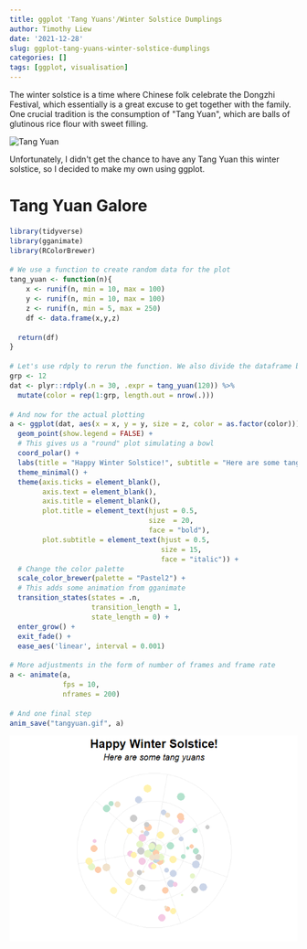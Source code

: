 ```yaml
---
title: ggplot 'Tang Yuans'/Winter Solstice Dumplings
author: Timothy Liew
date: '2021-12-28'
slug: ggplot-tang-yuans-winter-solstice-dumplings
categories: []
tags: [ggplot, visualisation]
---
```


The winter solstice is a time where Chinese folk celebrate the Dongzhi Festival, which essentially is a great excuse to get together with the family. One crucial tradition is the consumption of "Tang Yuan", which are balls of glutinous rice flour with sweet filling. 

![Tang Yuan](https://media.istockphoto.com/photos/glue-pudding-or-tangyuan-in-bowlchinese-lantern-festival-food-picture-id1299770844?b=1&k=20&m=1299770844&s=170667a&w=0&h=OiFyd-yUT6Cfyr95tR61yxRnpaZEGm0HHiRJEZFl4SM=)

Unfortunately, I didn't get the chance to have any Tang Yuan this winter solstice, so I decided to make my own using ggplot.

# Tang Yuan Galore

```r
library(tidyverse)
library(gganimate)
library(RColorBrewer)

# We use a function to create random data for the plot
tang_yuan <- function(n){
    x <- runif(n, min = 10, max = 100)
    y <- runif(n, min = 10, max = 100)
    z <- runif(n, min = 5, max = 250)
    df <- data.frame(x,y,z)

  return(df) 
}

# Let's use rdply to rerun the function. We also divide the dataframe based on how many separate colours we want
grp <- 12
dat <- plyr::rdply(.n = 30, .expr = tang_yuan(120)) %>% 
  mutate(color = rep(1:grp, length.out = nrow(.)))

# And now for the actual plotting
a <- ggplot(dat, aes(x = x, y = y, size = z, color = as.factor(color))) + 
  geom_point(show.legend = FALSE) + 
  # This gives us a "round" plot simulating a bowl
  coord_polar() + 
  labs(title = "Happy Winter Solstice!", subtitle = "Here are some tang yuans") + 
  theme_minimal() + 
  theme(axis.ticks = element_blank(),
        axis.text = element_blank(),
        axis.title = element_blank(),
        plot.title = element_text(hjust = 0.5, 
                                  size  = 20, 
                                  face = "bold"),
        plot.subtitle = element_text(hjust = 0.5,
                                     size = 15,
                                     face = "italic")) +
  # Change the color palette
  scale_color_brewer(palette = "Pastel2") +
  # This adds some animation from gganimate
  transition_states(states = .n,
                    transition_length = 1,
                    state_length = 0) +
  enter_grow() + 
  exit_fade() +
  ease_aes('linear', interval = 0.001)

# More adjustments in the form of number of frames and frame rate
a <- animate(a,
             fps = 10,
             nframes = 200)

# And one final step
anim_save("tangyuan.gif", a)
```

![](tangyuan.gif)
